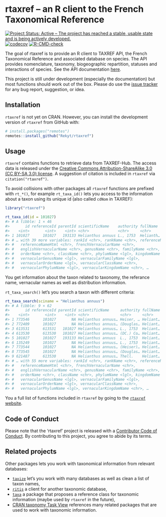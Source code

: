 
<!-- README.md is generated from README.Rmd. Please edit that file -->

# rtaxref – an R client to the French Taxonomical Reference

<!-- badges: start -->

[![Project Status: Active – The project has reached a stable, usable
state and is being actively
developed.](https://www.repostatus.org/badges/latest/active.svg)](https://www.repostatus.org/#active)
[![codecov](https://codecov.io/gh/Rekyt/rtaxref/branch/master/graph/badge.svg)](https://codecov.io/gh/Rekyt/rtaxref)
[![R-CMD-check](https://github.com/Rekyt/rtaxref/actions/workflows/R-CMD-check.yaml/badge.svg)](https://github.com/Rekyt/rtaxref/actions/workflows/R-CMD-check.yaml)
<!-- badges: end -->

The goal of rtaxref is to provide an R client to TAXREF API, the French
Taxonomical Reference and associated database on species. The API
provides nomenclature, taxonomy, biogeographic repartition, statuses and
interactions of species. See the API documentation
[here](https://taxref.mnhn.fr/taxref-web/api/doc).

This project is still under development (especially the documentation)
but most functions should work out of the box. Please do use the [issue
tracker](https://github.com/Rekyt/rtaxref/issues) for any bug report,
suggestion, or idea.

## Installation

`rtaxref` is not yet on CRAN. However, you can install the development
version of `rtaxref` from GitHub with:

``` r
# install.packages("remotes")
remotes::install_github("Rekyt/rtaxref")
```

## Usage

`rtaxref` contains functions to retrieve data from TAXREF-Hub. The
access data is released under the [Creative Commons
Attribution-ShareAlike 3.0 (CC BY-SA 3.0)
license](https://creativecommons.org/licenses/by-sa/3.0/). A suggestion
of citation is included in `rtaxref` via `citation("rtaxref")`.

To avoid collisions with other packages all `rtaxref` functions are
prefixed with `rt_*()`, for example `rt_taxa_id()` lets you access to
the information about a taxon using its unique id (also called `cdNom`
in TAXREF):

``` r
library("rtaxref")

rt_taxa_id(id = 101027)
#> # A tibble: 1 × 46
#>       id referenceId parentId scientificName    authority fullName  fullNameHtml
#>    <int>       <int>    <int> <chr>             <chr>     <chr>     <chr>       
#> 1 101027      101027   193133 Helianthus annuus L., 1753  Helianth… <i>Helianth…
#> # … with 39 more variables: rankId <chr>, rankName <chr>, referenceName <chr>,
#> #   referenceNameHtml <chr>, frenchVernacularName <chr>,
#> #   englishVernacularName <chr>, genusName <chr>, familyName <chr>,
#> #   orderName <chr>, className <chr>, phylumName <lgl>, kingdomName <chr>,
#> #   vernacularGenusName <lgl>, vernacularFamilyName <lgl>,
#> #   vernacularOrderName <lgl>, vernacularClassName <chr>,
#> #   vernacularPhylumName <lgl>, vernacularKingdomName <chr>, …
```

You get information about the taxon related to taxonomy, the referance
name, vernacular names as well as distribution information.

`rt_taxa_search()` let’s you search a taxon with different criteria:

``` r
rt_taxa_search(sciname = "Helianthus annuus")
#> # A tibble: 9 × 62
#>       id referenceId parentId scientificName     authority fullName fullNameHtml
#>    <int>       <int>    <int> <chr>              <chr>     <chr>    <chr>       
#> 1 773546      101027       NA Helianthus annuus… Heiser, … Heliant… <i>Helianth…
#> 2 772409      101027       NA Helianthus annuus… (Douglas… Heliant… <i>Helianth…
#> 3 613531      613531   101027 Helianthus annuus… L., 1753  Heliant… <i>Helianth…
#> 4 613530      613530   101027 Helianthus annuus… (DC.) Co… Heliant… <i>Helianth…
#> 5 101027      101027   193133 Helianthus annuus  L., 1753  Heliant… <i>Helianth…
#> 6 135249      101027       NA Helianthus annuus… L., 1753  Heliant… <i>Helianth…
#> 7 773544      101027       NA Helianthus annuus… (Heiser)… Heliant… <i>Helianth…
#> 8 773545      101027       NA Helianthus annuus… (Douglas… Heliant… <i>Helianth…
#> 9 621487      613530       NA Helianthus annuus… Thell.    Heliant… <i>Helianth…
#> # … with 55 more variables: rankId <chr>, rankName <chr>, referenceName <chr>,
#> #   referenceNameHtml <chr>, frenchVernacularName <chr>,
#> #   englishVernacularName <chr>, genusName <chr>, familyName <chr>,
#> #   orderName <chr>, className <chr>, phylumName <lgl>, kingdomName <chr>,
#> #   vernacularGenusName <lgl>, vernacularFamilyName <lgl>,
#> #   vernacularOrderName <lgl>, vernacularClassName <chr>,
#> #   vernacularPhylumName <lgl>, vernacularKingdomName <chr>, …
```

You a full list of functions included in `rtaxref` by going to the
[`rtaxref` website](https://rekyt.github.io/rtaxref).

## Code of Conduct

Please note that the ‘rtaxref’ project is released with a [Contributor
Code of Conduct](CODE_OF_CONDUCT.md). By contributing to this project,
you agree to abide by its terms.

## Related projects

Other packages lets you work with taxonomical information from relevant
databases:

-   [`taxize`](https://github.com/ropensci/taxize) let’s you work with
    many databases as well as clean a list of taxon names,
-   [`ritis`](https://github.com/ropensci/ritis) a client for another
    taxonomic database,
-   [`taxa`](https://github.com/ropensci/taxa) a package that proposes a
    reference class for taxonomic information (maybe used by `rtaxref`
    in the future),
-   [CRAN taxonomy Task View](https://github.com/ropensci/taxonomy)
    references many related packages that are used to work with
    taxonomic information.
